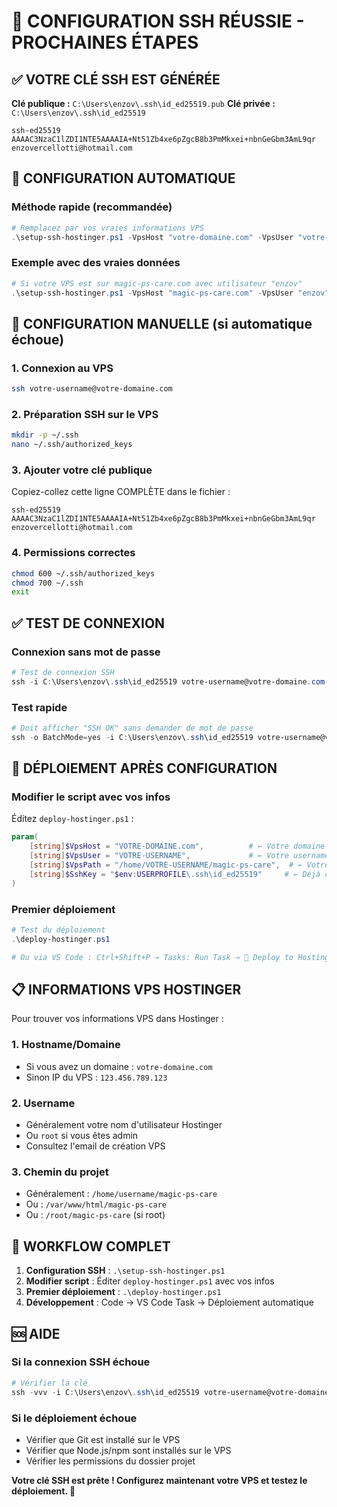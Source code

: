 # 🔑 CONFIGURATION SSH RÉUSSIE - PROCHAINES ÉTAPES

## ✅ VOTRE CLÉ SSH EST GÉNÉRÉE

**Clé publique :** `C:\Users\enzov\.ssh\id_ed25519.pub`
**Clé privée :** `C:\Users\enzov\.ssh\id_ed25519`

```
ssh-ed25519 AAAAC3NzaC1lZDI1NTE5AAAAIA+Nt51Zb4xe6pZgcB8b3PmMkxei+nbnGeGbm3AmL9qr enzovercellotti@hotmail.com
```

## 🚀 CONFIGURATION AUTOMATIQUE

### Méthode rapide (recommandée)
```powershell
# Remplacez par vos vraies informations VPS
.\setup-ssh-hostinger.ps1 -VpsHost "votre-domaine.com" -VpsUser "votre-username"
```

### Exemple avec des vraies données
```powershell
# Si votre VPS est sur magic-ps-care.com avec utilisateur "enzov"
.\setup-ssh-hostinger.ps1 -VpsHost "magic-ps-care.com" -VpsUser "enzov"
```

## 🔧 CONFIGURATION MANUELLE (si automatique échoue)

### 1. Connexion au VPS
```bash
ssh votre-username@votre-domaine.com
```

### 2. Préparation SSH sur le VPS
```bash
mkdir -p ~/.ssh
nano ~/.ssh/authorized_keys
```

### 3. Ajouter votre clé publique
Copiez-collez cette ligne COMPLÈTE dans le fichier :
```
ssh-ed25519 AAAAC3NzaC1lZDI1NTE5AAAAIA+Nt51Zb4xe6pZgcB8b3PmMkxei+nbnGeGbm3AmL9qr enzovercellotti@hotmail.com
```

### 4. Permissions correctes
```bash
chmod 600 ~/.ssh/authorized_keys
chmod 700 ~/.ssh
exit
```

## ✅ TEST DE CONNEXION

### Connexion sans mot de passe
```powershell
# Test de connexion SSH
ssh -i C:\Users\enzov\.ssh\id_ed25519 votre-username@votre-domaine.com
```

### Test rapide
```powershell
# Doit afficher "SSH OK" sans demander de mot de passe
ssh -o BatchMode=yes -i C:\Users\enzov\.ssh\id_ed25519 votre-username@votre-domaine.com "echo 'SSH OK'"
```

## 🚀 DÉPLOIEMENT APRÈS CONFIGURATION

### Modifier le script avec vos infos
Éditez `deploy-hostinger.ps1` :
```powershell
param(
    [string]$VpsHost = "VOTRE-DOMAINE.com",          # ← Votre domaine
    [string]$VpsUser = "VOTRE-USERNAME",             # ← Votre username
    [string]$VpsPath = "/home/VOTRE-USERNAME/magic-ps-care",  # ← Votre chemin
    [string]$SshKey = "$env:USERPROFILE\.ssh\id_ed25519"     # ← Déjà correct
)
```

### Premier déploiement
```powershell
# Test du déploiement
.\deploy-hostinger.ps1

# Ou via VS Code : Ctrl+Shift+P → Tasks: Run Task → 🚀 Deploy to Hostinger VPS
```

## 📋 INFORMATIONS VPS HOSTINGER

Pour trouver vos informations VPS dans Hostinger :

### 1. Hostname/Domaine
- Si vous avez un domaine : `votre-domaine.com`
- Sinon IP du VPS : `123.456.789.123`

### 2. Username
- Généralement votre nom d'utilisateur Hostinger
- Ou `root` si vous êtes admin
- Consultez l'email de création VPS

### 3. Chemin du projet
- Généralement : `/home/username/magic-ps-care`
- Ou : `/var/www/html/magic-ps-care`
- Ou : `/root/magic-ps-care` (si root)

## 🔄 WORKFLOW COMPLET

1. **Configuration SSH** : `.\setup-ssh-hostinger.ps1`
2. **Modifier script** : Éditer `deploy-hostinger.ps1` avec vos infos
3. **Premier déploiement** : `.\deploy-hostinger.ps1`
4. **Développement** : Code → VS Code Task → Déploiement automatique

## 🆘 AIDE

### Si la connexion SSH échoue
```powershell
# Vérifier la clé
ssh -vvv -i C:\Users\enzov\.ssh\id_ed25519 votre-username@votre-domaine.com
```

### Si le déploiement échoue
- Vérifier que Git est installé sur le VPS
- Vérifier que Node.js/npm sont installés sur le VPS
- Vérifier les permissions du dossier projet

**Votre clé SSH est prête ! Configurez maintenant votre VPS et testez le déploiement. 🚀**
